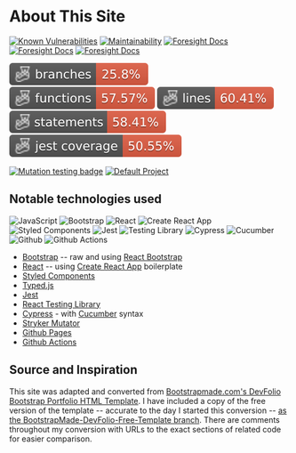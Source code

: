 # About This Site

[![Known Vulnerabilities](https://snyk.io/test/github/matneyx/matneyx.github.io/badge.svg)](https://snyk.io/test/github/matneyx/matneyx.github.io)
[![Maintainability](https://api.codeclimate.com/v1/badges/628ab8078ee645b4fa59/maintainability)](https://codeclimate.com/github/matneyx/matneyx.github.io/maintainability)
[![Foresight Docs](https://api-public.service.runforesight.com/api/v1/badge/test?repoId=136ab4f7-c9f9-47a7-8359-8a5e4bc24636)](https://docs.runforesight.com/)
[![Foresight Docs](https://api-public.service.runforesight.com/api/v1/badge/success?repoId=136ab4f7-c9f9-47a7-8359-8a5e4bc24636)](https://docs.runforesight.com/)
[![Foresight Docs](https://api-public.service.runforesight.com/api/v1/badge/utilization?repoId=136ab4f7-c9f9-47a7-8359-8a5e4bc24636)](https://docs.runforesight.com/)

![Branches](./badges/coverage-branches.svg)
![Functions](./badges/coverage-functions.svg)
![Lines](./badges/coverage-lines.svg)
![Statements](./badges/coverage-statements.svg)
![Jest coverage](./badges/coverage-jest%20coverage.svg)

[![Mutation testing badge](https://img.shields.io/endpoint?style=flat&url=https%3A%2F%2Fbadge-api.stryker-mutator.io%2Fgithub.com%2Fmatneyx%2Fmatneyx.github.io%2Fmaster)](https://dashboard.stryker-mutator.io/reports/github.com/matneyx/matneyx.github.io/master)
[![Default Project](https://img.shields.io/endpoint?url=https://cloud.cypress.io/badge/detailed/ju8kj6/master&style=flat&logo=cypress)](https://cloud.cypress.io/projects/ju8kj6/runs)

## Notable technologies used
<img height="32" width="32" src="https://cdn.simpleicons.org/javascript" alt="JavaScript" /> <img height="32" width="32" src="https://cdn.simpleicons.org/bootstrap" alt="Bootstrap" /> <img height="32" width="32" src="https://cdn.simpleicons.org/react" alt="React"/> <img height="32" width="32" src="https://cdn.simpleicons.org/createreactapp" alt="Create React App" /> <img height="32" width="32" src="https://cdn.simpleicons.org/styledcomponents" alt="Styled Components" /> <img height="32" width="32" src="https://cdn.simpleicons.org/jest" alt="Jest"/> <img height="32" width="32" src="https://cdn.simpleicons.org/testinglibrary" alt="Testing Library"/> <img height="32" width="32" src="https://cdn.simpleicons.org/cypress" alt="Cypress"/> <img height="32" width="32" src="https://cdn.simpleicons.org/cucumber" alt="Cucumber"/> <img height="32" width="32" src="https://cdn.simpleicons.org/github" alt="Github" /> <img height="32" width="32" src="https://cdn.simpleicons.org/githubactions" alt="Github Actions"/>

 - [Bootstrap](https://getbootstrap.com/) -- raw and using [React Bootstrap](https://react-bootstrap.github.io/)
 - [React](https://reactjs.org/) -- using [Create React App](https://create-react-app.dev/) boilerplate
 - [Styled Components](https://styled-components.com/)
 - [Typed.js](https://mattboldt.github.io/typed.js/)
 - [Jest](https://jestjs.io/)
 - [React Testing Library](https://testing-library.com/docs/react-testing-library/intro/)
 - [Cypress](https://www.cypress.io/) - with [Cucumber](https://cucumber.io/) syntax
 - [Stryker Mutator](https://stryker-mutator.io/)
 - [Github Pages](https://pages.github.com/)
 - [Github Actions](https://github.com/features/actions)

## Source and Inspiration
This site was adapted and converted from [Bootstrapmade.com's DevFolio Bootstrap Portfolio HTML Template](https://bootstrapmade.com/devfolio-bootstrap-portfolio-html-template/).  I have included a copy of the free version of the template -- accurate to the day I started this conversion -- [as the BootstrapMade-DevFolio-Free-Template branch](https://github.com/matneyx/matneyx.github.io/tree/BootstrapMade-DevFolio-Free-Template). There are comments throughout my conversion with URLs to the exact sections of related code for easier comparison.
